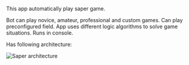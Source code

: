 This app automatically play saper game.

Bot can play novice, amateur, professional and custom games. Can play preconfigured field.
App uses different logic algorithms to solve game situations.
Runs in console.

Has following architecture:

![Saper architecture](https://github.com/user-attachments/assets/ca03ad94-d461-4635-aa33-52d099d005e5)
